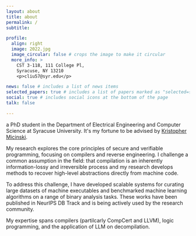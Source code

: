 ```yaml
---
layout: about
title: about
permalink: /
subtitle: 

profile:
  align: right
  image: 2022.jpg
  image_circular: false # crops the image to make it circular
  more_info: >
    CST 3-118, 111 College Pl,
    Syracuse, NY 13210
    <p>cliu57@syr.edu</p>

news: false # includes a list of news items
selected_papers: true # includes a list of papers marked as "selected={true}"
social: true # includes social icons at the bottom of the page
talk: false

---
```


a PhD student in the Department of Electrical Engineering and Computer Science at Syracuse University. It's my fortune to be advised by [Kristopher Micinski](https://kmicinski.com/).

My research explores the core principles of secure and verifiable programming, focusing on compilers and reverse engineering. I challenge a common assumption in the field: that compilation is an inherently information-lossy and irreversible process and my research develops methods to recover high-level abstractions directly from machine code.

To address this challenge, I have developed scalable systems for curating large datasets of machine executables and benchmarked machine learning algorithms on a range of binary analysis tasks. These works have been published in NeurIPS DB Track and is being actively used by the research community.

My expertise spans compilers (partilcarly CompCert and LLVM), logic programming, and the application of LLM on decompilation.